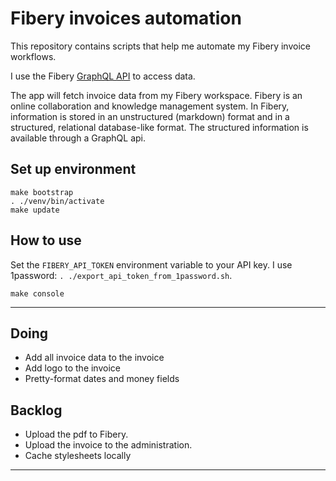 # Fibery invoices automation

This repository contains scripts that help me automate my Fibery invoice workflows.

I use the Fibery [GraphQL API] to access data.

The app will fetch invoice data from my Fibery workspace. Fibery is an online collaboration and knowledge management system. In Fibery, information is stored in an unstructured (markdown) format and in a structured, relational database-like format. The structured information is available through a GraphQL api.

## Set up environment

```
make bootstrap
. ./venv/bin/activate
make update
```

## How to use

Set the `FIBERY_API_TOKEN` environment variable to your API key.
I use 1password: `. ./export_api_token_from_1password.sh`.

```
make console
```

---

## Doing

* Add all invoice data to the invoice
* Add logo to the invoice
* Pretty-format dates and money fields

## Backlog

* Upload the pdf to Fibery.
* Upload the invoice to the administration.
* Cache stylesheets locally


---

[GraphQL API]: https://api.fibery.io/graphql.html#graphql-api-overview
